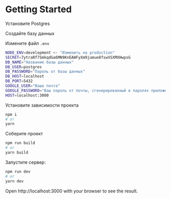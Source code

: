 # Getting Started

Установите Postgres

Создайте базу данных

Измените файл `.env`

```sh
NODE_ENV=development <- "Изменить на production"
SECRET=7ytraRf7SmkqdGa6MN9KnEAWFyXm9jumue8fswVSXMXHwpsG
DB_NAME="Название базы данных"
DB_USER=postgres
DB_PASSWORD="Пароль от базы данных"
DB_HOST=localhost
DB_PORT=5432
GOOGLE_USER="Ваша почта"
GOOGLE_PASSWORD="Ваш пароль от почты, сгенерированный в паролях приложений Google"
HOST=localhost:3000
```

Установите зависимости проекта

```sh
npm i
# or
yarn
```

Соберите проект

```sh
npm run build
# or
yarn build
```

Запустите сервер:

```sh
npm run dev
# or
yarn dev
```

Open http://localhost:3000 with your browser to see the result.
